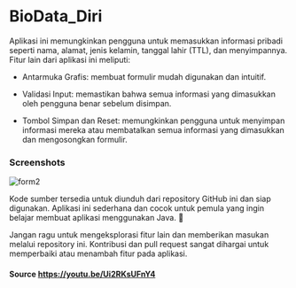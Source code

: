 # BioData_Diri
Aplikasi ini memungkinkan pengguna untuk memasukkan informasi pribadi seperti nama, alamat, jenis kelamin, tanggal lahir (TTL), dan menyimpannya. 
Fitur lain dari aplikasi ini meliputi:

* Antarmuka Grafis: membuat formulir mudah digunakan dan intuitif.

* Validasi Input: memastikan bahwa semua informasi yang dimasukkan oleh pengguna benar sebelum disimpan.

* Tombol Simpan dan Reset: memungkinkan pengguna untuk menyimpan informasi mereka atau membatalkan semua informasi yang dimasukkan dan mengosongkan formulir.

### Screenshots
![form2](https://user-images.githubusercontent.com/93025188/216548355-b134811d-54b6-4177-bd95-70ed46400496.png)

Kode sumber tersedia untuk diunduh dari repository GitHub ini dan siap digunakan. Aplikasi ini sederhana dan cocok untuk pemula yang ingin belajar membuat aplikasi menggunakan Java. 🚀

Jangan ragu untuk mengeksplorasi fitur lain dan memberikan masukan melalui repository ini. Kontribusi dan pull request sangat dihargai untuk memperbaiki atau menambah fitur pada aplikasi.

#### Source https://youtu.be/Ui2RKsUFnY4

